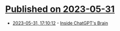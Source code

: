 # [Published on 2023-05-31](index.md)

* [2023-05-31, 17:10:12](https://lobste.rs/s/vddh6i/inside_chatgpt_s_brain) - [Inside ChatGPT's Brain](https://serokell.io/blog/language-models-behind-chatgpt)

